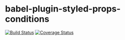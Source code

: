 # babel-plugin-styled-props-conditions

[![Build Status](https://travis-ci.org/MikeDevice/babel-plugin-styled-props-conditions.svg?branch=master)](https://travis-ci.org/MikeDevice/babel-plugin-styled-props-conditions)
[![Coverage Status](https://coveralls.io/repos/github/MikeDevice/babel-plugin-styled-props-conditions/badge.svg?branch=master)](https://coveralls.io/github/MikeDevice/babel-plugin-styled-props-conditions?branch=master)
